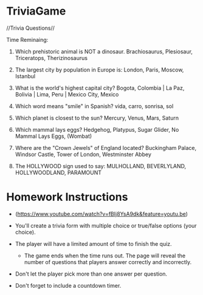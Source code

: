 # TriviaGame

//Trivia Questions//

Time Reminaing:

 1. Which prehistoric animal is NOT a dinosaur.
 Brachiosaurus, Plesiosaur, Triceratops, Therizinosaurus

 2. The largest city by population in Europe is:
 London, Paris, Moscow, Istanbul

 3. What is the world's highest capital city?
 Bogota, Colombia | La Paz, Bolivia | Lima, Peru | Mexico City, Mexico

 4. Which word means "smile" in Spanish?
 vida, carro, sonrisa, sol

 5. Which planet is closest to the sun?
 Mercury, Venus, Mars, Saturn

 6. Which mammal lays eggs?
 Hedgehog, Platypus, Sugar Glider, No Mammal Lays Eggs, (Wombat)

 7. Where are the "Crown Jewels" of England located?
 Buckingham Palace, Windsor Castle, Tower of London, Westminster Abbey

 8. The HOLLYWOOD sign used to say:
 MULHOLLAND, BEVERLYLAND, HOLLYWOODLAND, PARAMOUNT


 # Homework Instructions

- (https://www.youtube.com/watch?v=fBIj8YsA9dk&feature=youtu.be) 

- You'll create a trivia form with multiple choice or true/false options (your choice).

- The player will have a limited amount of time to finish the quiz.

    - The game ends when the time runs out. The page will reveal the number of questions that players answer correctly and incorrectly.

- Don't let the player pick more than one answer per question.

- Don't forget to include a countdown timer.

